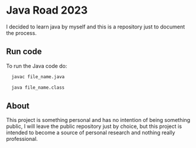 
# Java Road 2023

I decided to learn java by myself and this is a repository just to document the process.


## Run code

To run the Java code do:

```bash
  javac file_name.java
```
```bash
  java file_name.class
```


## About

This project is something personal and has no intention of being something public, I will leave the public repository just by choice, but this project is intended to become a source of personal research and nothing really professional.


